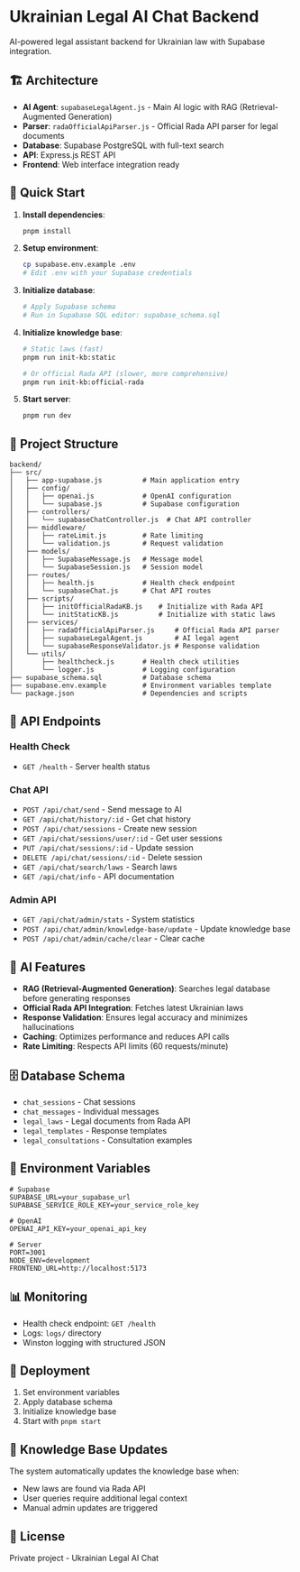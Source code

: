 # Ukrainian Legal AI Chat Backend

AI-powered legal assistant backend for Ukrainian law with Supabase integration.

## 🏗️ Architecture

- **AI Agent**: `supabaseLegalAgent.js` - Main AI logic with RAG (Retrieval-Augmented Generation)
- **Parser**: `radaOfficialApiParser.js` - Official Rada API parser for legal documents
- **Database**: Supabase PostgreSQL with full-text search
- **API**: Express.js REST API
- **Frontend**: Web interface integration ready

## 🚀 Quick Start

1. **Install dependencies**:
   ```bash
   pnpm install
   ```

2. **Setup environment**:
   ```bash
   cp supabase.env.example .env
   # Edit .env with your Supabase credentials
   ```

3. **Initialize database**:
   ```bash
   # Apply Supabase schema
   # Run in Supabase SQL editor: supabase_schema.sql
   ```

4. **Initialize knowledge base**:
   ```bash
   # Static laws (fast)
   pnpm run init-kb:static
   
   # Or official Rada API (slower, more comprehensive)
   pnpm run init-kb:official-rada
   ```

5. **Start server**:
   ```bash
   pnpm run dev
   ```

## 📁 Project Structure

```
backend/
├── src/
│   ├── app-supabase.js          # Main application entry
│   ├── config/
│   │   ├── openai.js            # OpenAI configuration
│   │   └── supabase.js          # Supabase configuration
│   ├── controllers/
│   │   └── supabaseChatController.js  # Chat API controller
│   ├── middleware/
│   │   ├── rateLimit.js         # Rate limiting
│   │   └── validation.js        # Request validation
│   ├── models/
│   │   ├── SupabaseMessage.js   # Message model
│   │   └── SupabaseSession.js   # Session model
│   ├── routes/
│   │   ├── health.js            # Health check endpoint
│   │   └── supabaseChat.js      # Chat API routes
│   ├── scripts/
│   │   ├── initOfficialRadaKB.js    # Initialize with Rada API
│   │   └── initStaticKB.js          # Initialize with static laws
│   ├── services/
│   │   ├── radaOfficialApiParser.js     # Official Rada API parser
│   │   ├── supabaseLegalAgent.js        # AI legal agent
│   │   └── supabaseResponseValidator.js # Response validation
│   └── utils/
│       ├── healthcheck.js       # Health check utilities
│       └── logger.js            # Logging configuration
├── supabase_schema.sql          # Database schema
├── supabase.env.example         # Environment variables template
└── package.json                 # Dependencies and scripts
```

## 🔧 API Endpoints

### Health Check
- `GET /health` - Server health status

### Chat API
- `POST /api/chat/send` - Send message to AI
- `GET /api/chat/history/:id` - Get chat history
- `POST /api/chat/sessions` - Create new session
- `GET /api/chat/sessions/user/:id` - Get user sessions
- `PUT /api/chat/sessions/:id` - Update session
- `DELETE /api/chat/sessions/:id` - Delete session
- `GET /api/chat/search/laws` - Search laws
- `GET /api/chat/info` - API documentation

### Admin API
- `GET /api/chat/admin/stats` - System statistics
- `POST /api/chat/admin/knowledge-base/update` - Update knowledge base
- `POST /api/chat/admin/cache/clear` - Clear cache

## 🤖 AI Features

- **RAG (Retrieval-Augmented Generation)**: Searches legal database before generating responses
- **Official Rada API Integration**: Fetches latest Ukrainian laws
- **Response Validation**: Ensures legal accuracy and minimizes hallucinations
- **Caching**: Optimizes performance and reduces API calls
- **Rate Limiting**: Respects API limits (60 requests/minute)

## 🗄️ Database Schema

- `chat_sessions` - Chat sessions
- `chat_messages` - Individual messages
- `legal_laws` - Legal documents from Rada API
- `legal_templates` - Response templates
- `legal_consultations` - Consultation examples

## 🔑 Environment Variables

```env
# Supabase
SUPABASE_URL=your_supabase_url
SUPABASE_SERVICE_ROLE_KEY=your_service_role_key

# OpenAI
OPENAI_API_KEY=your_openai_api_key

# Server
PORT=3001
NODE_ENV=development
FRONTEND_URL=http://localhost:5173
```

## 📊 Monitoring

- Health check endpoint: `GET /health`
- Logs: `logs/` directory
- Winston logging with structured JSON

## 🚀 Deployment

1. Set environment variables
2. Apply database schema
3. Initialize knowledge base
4. Start with `pnpm start`

## 🔄 Knowledge Base Updates

The system automatically updates the knowledge base when:
- New laws are found via Rada API
- User queries require additional legal context
- Manual admin updates are triggered

## 📝 License

Private project - Ukrainian Legal AI Chat
